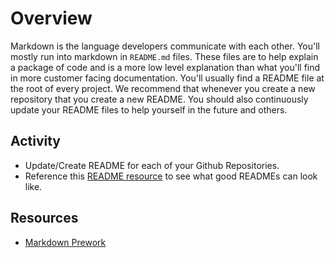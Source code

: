 # Overview

Markdown is the language developers communicate with each other. You'll mostly run into markdown in `README.md` files. These files are to help explain a package of code and is a more low level explanation than what you'll find in more customer facing documentation. You'll usually find a README file at the root of every project. We recommend that whenever you create a new repository that you create a new README. You should also continuously update your README files to help yourself in the future and others.

## Activity

- Update/Create README for each of your Github Repositories.
- Reference this [README resource](https://www.makeareadme.com/#template-1) to see what good READMEs can look like.

## Resources

- [Markdown Prework](#)
